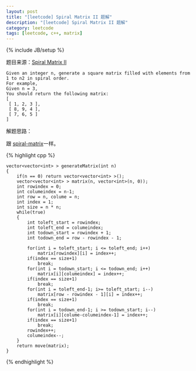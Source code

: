 ```yaml
---
layout: post
title: "[leetcode] Spiral Matrix II 题解"
description: "[leetcode] Spiral Matrix II 题解"
category: leetcode 
tags: [leetcode, c++, matrix]
---
```

{% include JB/setup %}


题目来源：[Spiral Matrix II](https://oj.leetcode.com/problems/spiral-matrix-ii/)

>
	Given an integer n, generate a square matrix filled with elements from 1 to n2 in spiral order.	
	For example,
	Given n = 3,
	You should return the following matrix:
	[
	 [ 1, 2, 3 ],
	 [ 8, 9, 4 ],
	 [ 7, 6, 5 ]
	]

解题思路：

跟 [spiral-matrix](TODO_PRE/spiral-matrix.html)一样。

{% highlight cpp %}
	
	vector<vector<int> > generateMatrix(int n)
	{
	    if(n == 0) return vector<vector<int> >();
	    vector<vector<int> > matrix(n, vector<int>(n, 0));
	    int rowindex = 0;
	    int columeindex = n-1;
	    int row = n, colume = n;
	    int index = 1;
	    int size = n * n;
	    while(true)
	    {
	        int toleft_start = rowindex;
	        int toleft_end = columeindex;
	        int todown_start = rowindex + 1;
	        int todown_end = row - rowindex - 1;
	        
	        for(int i = toleft_start; i <= toleft_end; i++)
	            matrix[rowindex][i] = index++;
	        if(index == size+1)
	            break;
	        for(int i = todown_start; i <= todown_end; i++)
	            matrix[i][columeindex] = index++;
	        if(index == size+1)
	            break;
	        for(int i = toleft_end-1; i>= toleft_start; i--)
	            matrix[row - rowindex - 1][i] = index++;
	        if(index == size+1)
	            break;
	        for(int i = todown_end-1; i >= todown_start; i--)
	            matrix[i][colume-columeindex-1] = index++;
	        if(index == size+1)
	            break;
	        rowindex++;
	        columeindex--;
	    }
	    return move(matrix);
	}
{% endhighlight %}

 
 